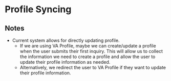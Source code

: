 # Profile Syncing

## Notes
* Current system allows for directly updating profile.
    * If we are using VA Profile, maybe we can create/update a profile when the user submits their first inquiry.  This will allow us to collect the information we need to create a profile and allow the user to update their profile information as needed.
    * Alternatively, we redirect the user to VA Profile if they want to update their profile information.
